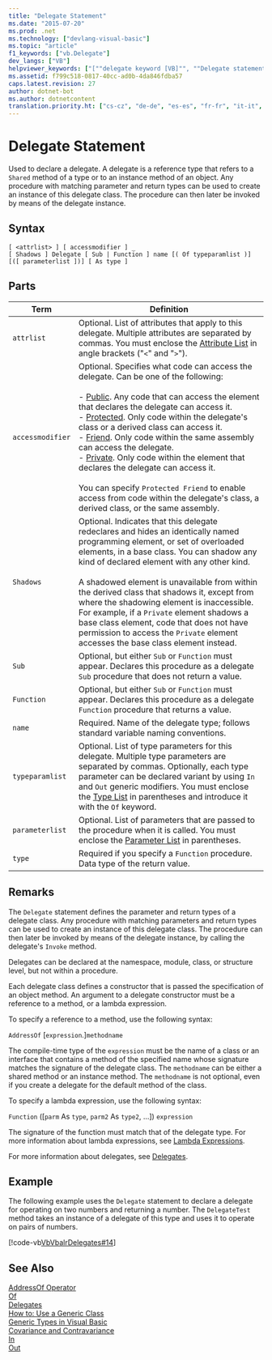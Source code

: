 ```yaml
---
title: "Delegate Statement"
ms.date: "2015-07-20"
ms.prod: .net
ms.technology: ["devlang-visual-basic"]
ms.topic: "article"
f1_keywords: ["vb.Delegate"]
dev_langs: ["VB"]
helpviewer_keywords: ["[""delegate keyword [VB]"", ""Delegate statement [VB]""]"]
ms.assetid: f799c518-0817-40cc-ad0b-4da846fdba57
caps.latest.revision: 27
author: dotnet-bot
ms.author: dotnetcontent
translation.priority.ht: ["cs-cz", "de-de", "es-es", "fr-fr", "it-it", "ja-jp", "ko-kr", "pl-pl", "pt-br", "ru-ru", "tr-tr", "zh-cn", "zh-tw"]
---
```

# Delegate Statement
Used to declare a delegate. A delegate is a reference type that refers to a `Shared` method of a type or to an instance method of an object. Any procedure with matching parameter and return types can be used to create an instance of this delegate class. The procedure can then later be invoked by means of the delegate instance.  
  
## Syntax  
  
```  
[ <attrlist> ] [ accessmodifier ] _  
[ Shadows ] Delegate [ Sub | Function ] name [( Of typeparamlist )] [([ parameterlist ])] [ As type ]  
```  
  
## Parts  
  
|Term|Definition|  
|---|---|  
|`attrlist`|Optional. List of attributes that apply to this delegate. Multiple attributes are separated by commas. You must enclose the [Attribute List](../../../visual-basic/language-reference/statements/attribute-list.md) in angle brackets ("`<`" and "`>`").|  
|`accessmodifier`|Optional. Specifies what code can access the delegate. Can be one of the following:<br /><br /> -   [Public](../../../visual-basic/language-reference/modifiers/public.md). Any code that can access the element that declares the delegate can access it.<br />-   [Protected](../../../visual-basic/language-reference/modifiers/protected.md). Only code within the delegate's class or a derived class can access it.<br />-   [Friend](../../../visual-basic/language-reference/modifiers/friend.md). Only code within the same assembly can access the delegate.<br />-   [Private](../../../visual-basic/language-reference/modifiers/private.md). Only code within the element that declares the delegate can access it.<br /><br /> You can specify `Protected Friend` to enable access from code within the delegate's class, a derived class, or the same assembly.|  
|`Shadows`|Optional. Indicates that this delegate redeclares and hides an identically named programming element, or set of overloaded elements, in a base class. You can shadow any kind of declared element with any other kind.<br /><br /> A shadowed element is unavailable from within the derived class that shadows it, except from where the shadowing element is inaccessible. For example, if a `Private` element shadows a base class element, code that does not have permission to access the `Private` element accesses the base class element instead.|  
|`Sub`|Optional, but either `Sub` or `Function` must appear. Declares this procedure as a delegate `Sub` procedure that does not return a value.|  
|`Function`|Optional, but either `Sub` or `Function` must appear. Declares this procedure as a delegate `Function` procedure that returns a value.|  
|`name`|Required. Name of the delegate type; follows standard variable naming conventions.|  
|`typeparamlist`|Optional. List of type parameters for this delegate. Multiple type parameters are separated by commas. Optionally, each type parameter can be declared variant by using `In` and `Out` generic modifiers. You must enclose the [Type List](../../../visual-basic/language-reference/statements/type-list.md) in parentheses and introduce it with the `Of` keyword.|  
|`parameterlist`|Optional. List of parameters that are passed to the procedure when it is called. You must enclose the [Parameter List](../../../visual-basic/language-reference/statements/parameter-list.md) in parentheses.|  
|`type`|Required if you specify a `Function` procedure. Data type of the return value.|  
  
## Remarks  
 The `Delegate` statement defines the parameter and return types of a delegate class. Any procedure with matching parameters and return types can be used to create an instance of this delegate class. The procedure can then later be invoked by means of the delegate instance, by calling the delegate's `Invoke` method.  
  
 Delegates can be declared at the namespace, module, class, or structure level, but not within a procedure.  
  
 Each delegate class defines a constructor that is passed the specification of an object method. An argument to a delegate constructor must be a reference to a method, or a lambda expression.  
  
 To specify a reference to a method, use the following syntax:  
  
 `AddressOf` [`expression`.]`methodname`  
  
 The compile-time type of the `expression` must be the name of a class or an interface that contains a method of the specified name whose signature matches the signature of the delegate class. The `methodname` can be either a shared method or an instance method. The `methodname` is not optional, even if you create a delegate for the default method of the class.  
  
 To specify a lambda expression, use the following syntax:  
  
 `Function` ([`parm` As `type`, `parm2` As `type2`, ...]) `expression`  
  
 The signature of the function must match that of the delegate type. For more information about lambda expressions, see [Lambda Expressions](../../../visual-basic/programming-guide/language-features/procedures/lambda-expressions.md).  
  
 For more information about delegates, see [Delegates](../../../visual-basic/programming-guide/language-features/delegates/index.md).  
  
## Example  
 The following example uses the `Delegate` statement to declare a delegate for operating on two numbers and returning a number. The `DelegateTest` method takes an instance of a delegate of this type and uses it to operate on pairs of numbers.  
  
 [!code-vb[VbVbalrDelegates#14](../../../visual-basic/language-reference/operators/codesnippet/VisualBasic/delegate-statement_1.vb)]  
  
## See Also  
 [AddressOf Operator](../../../visual-basic/language-reference/operators/addressof-operator.md)   
 [Of](../../../visual-basic/language-reference/statements/of-clause.md)   
 [Delegates](../../../visual-basic/programming-guide/language-features/delegates/index.md)   
 [How to: Use a Generic Class](../../../visual-basic/programming-guide/language-features/data-types/how-to-use-a-generic-class.md)   
 [Generic Types in Visual Basic](../../../visual-basic/programming-guide/language-features/data-types/generic-types.md)   
 [Covariance and Contravariance](../../programming-guide/concepts/covariance-contravariance/index.md)   
 [In](../../../visual-basic/language-reference/modifiers/in-generic-modifier.md)   
 [Out](../../../visual-basic/language-reference/modifiers/out-generic-modifier.md)
